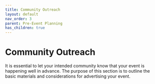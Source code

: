 ```yaml
---
title: Community Outreach
layout: default
nav_order: 3
parent: Pre-Event Planning
has_children: true
---
```


# Community Outreach

It is essential to let your intended community know that your event is happening well in advance. The purpose of this section is to outline the basic materials and considerations for advertising your event. 